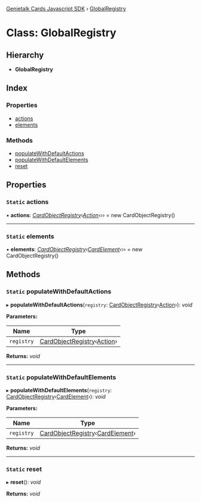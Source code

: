 [Genietalk Cards Javascript SDK](../README.md) › [GlobalRegistry](globalregistry.md)

# Class: GlobalRegistry

## Hierarchy

* **GlobalRegistry**

## Index

### Properties

* [actions](globalregistry.md#static-actions)
* [elements](globalregistry.md#static-elements)

### Methods

* [populateWithDefaultActions](globalregistry.md#static-populatewithdefaultactions)
* [populateWithDefaultElements](globalregistry.md#static-populatewithdefaultelements)
* [reset](globalregistry.md#static-reset)

## Properties

### `Static` actions

▪ **actions**: *[CardObjectRegistry](cardobjectregistry.md)‹[Action](action.md)‹››* = new CardObjectRegistry<Action>()

___

### `Static` elements

▪ **elements**: *[CardObjectRegistry](cardobjectregistry.md)‹[CardElement](cardelement.md)‹››* = new CardObjectRegistry<CardElement>()

## Methods

### `Static` populateWithDefaultActions

▸ **populateWithDefaultActions**(`registry`: [CardObjectRegistry](cardobjectregistry.md)‹[Action](action.md)›): *void*

**Parameters:**

Name | Type |
------ | ------ |
`registry` | [CardObjectRegistry](cardobjectregistry.md)‹[Action](action.md)› |

**Returns:** *void*

___

### `Static` populateWithDefaultElements

▸ **populateWithDefaultElements**(`registry`: [CardObjectRegistry](cardobjectregistry.md)‹[CardElement](cardelement.md)›): *void*

**Parameters:**

Name | Type |
------ | ------ |
`registry` | [CardObjectRegistry](cardobjectregistry.md)‹[CardElement](cardelement.md)› |

**Returns:** *void*

___

### `Static` reset

▸ **reset**(): *void*

**Returns:** *void*
